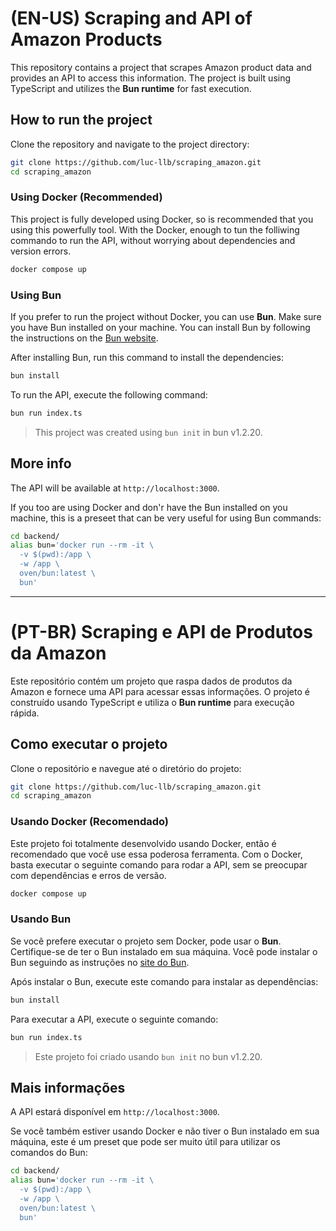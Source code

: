 # (EN-US) Scraping and API of Amazon Products
This repository contains a project that scrapes Amazon product data and provides an API to access this information. The project is built using TypeScript and utilizes the **Bun runtime** for fast execution.

## How to run the project
Clone the repository and navigate to the project directory:

```bash
git clone https://github.com/luc-llb/scraping_amazon.git
cd scraping_amazon
```

### Using Docker (Recommended)
This project is fully developed using Docker, so is recommended that you using this powerfully tool. With the Docker, enough to tun the folliwing commando to run the API, without worrying about dependencies and version errors.

```bash
docker compose up
```

### Using Bun
If you prefer to run the project without Docker, you can use **Bun**. Make sure you have Bun installed on your machine. You can install Bun by following the instructions on the [Bun website](https://bun.sh/).

After installing Bun, run this command to install the dependencies:

```bash
bun install
```

To run the API, execute the following command:

```bash
bun run index.ts
```

> This project was created using `bun init` in bun v1.2.20.

## More info
The API will be available at `http://localhost:3000`.

If you too are using Docker and don'r have the Bun installed on you machine, this is a preseet that can be very useful for using Bun commands:

```bash
cd backend/
alias bun='docker run --rm -it \
  -v $(pwd):/app \
  -w /app \
  oven/bun:latest \
  bun'
```

---

# (PT-BR) Scraping e API de Produtos da Amazon
Este repositório contém um projeto que raspa dados de produtos da Amazon e fornece uma API para acessar essas informações. O projeto é construído usando TypeScript e utiliza o **Bun runtime** para execução rápida.

## Como executar o projeto
Clone o repositório e navegue até o diretório do projeto:
```bash
git clone https://github.com/luc-llb/scraping_amazon.git
cd scraping_amazon
```

### Usando Docker (Recomendado)
Este projeto foi totalmente desenvolvido usando Docker, então é recomendado que você use essa poderosa ferramenta. Com o Docker, basta executar o seguinte comando para rodar a API, sem se preocupar com dependências e erros de versão.

```bash
docker compose up
```

### Usando Bun
Se você prefere executar o projeto sem Docker, pode usar o **Bun**. Certifique-se de ter o Bun instalado em sua máquina. Você pode instalar o Bun seguindo as instruções no [site do Bun](https://bun.sh/).

Após instalar o Bun, execute este comando para instalar as dependências:

```bash
bun install
```

Para executar a API, execute o seguinte comando:

```bash
bun run index.ts
```
> Este projeto foi criado usando `bun init` no bun v1.2.20.

## Mais informações
A API estará disponível em `http://localhost:3000`.

Se você também estiver usando Docker e não tiver o Bun instalado em sua máquina, este é um preset que pode ser muito útil para utilizar os comandos do Bun:

```bash
cd backend/
alias bun='docker run --rm -it \
  -v $(pwd):/app \
  -w /app \
  oven/bun:latest \
  bun'
```